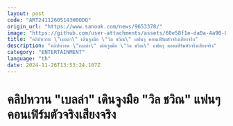 ```yaml
---
layout: post
code: "ART24112605143H0ODQ"
origin_url: "https://www.sanook.com/news/9653378/"
image: "https://github.com/user-attachments/assets/60e58f1e-da0a-4a90-875a-a7ef8d9cb602"
title: "คลิปหวาน \"เบลล่า\" เดินจูงมือ \"วิล ชวิณ\" แฟนๆ คอนเฟิร์มตัวจริงเสียงจริง"
description: "คลิปหวาน \"เบลล่า\" เดินจูงมือ \"วิล ชวิณ\" แฟนๆ คอนเฟิร์มตัวจริงเสียงจริง"
category: "ENTERTAINMENT"
language: "th"
date: 2024-11-26T13:53:24.107Z
---
```


# คลิปหวาน "เบลล่า" เดินจูงมือ "วิล ชวิณ" แฟนๆ คอนเฟิร์มตัวจริงเสียงจริง
